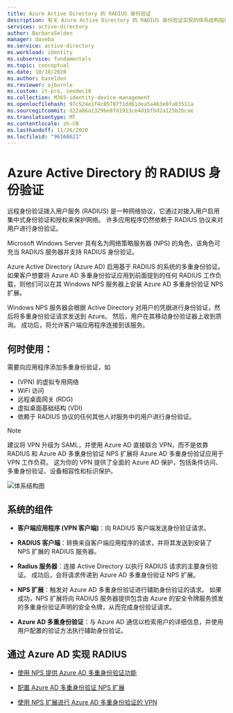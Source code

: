 ```yaml
---
title: Azure Active Directory 的 RADIUS 身份验证
description: 有关 Azure Active Directory 的 RADIUS 身份验证实现的体系结构指南。
services: active-directory
author: BarbaraSelden
manager: daveba
ms.service: active-directory
ms.workload: identity
ms.subservice: fundamentals
ms.topic: conceptual
ms.date: 10/10/2020
ms.author: baselden
ms.reviewer: ajburnle
ms.custom: it-pro, seodec18
ms.collection: M365-identity-device-management
ms.openlocfilehash: 97c524e1f4c05787f1dd61dea5a463e8fa83511a
ms.sourcegitcommit: d22a86a1329be8fd1913ce4d1bfbd2a125b2bcae
ms.translationtype: MT
ms.contentlocale: zh-CN
ms.lasthandoff: 11/26/2020
ms.locfileid: "96168621"
---
```

# <a name="radius-authentication-with-azure-active-directory"></a>Azure Active Directory 的 RADIUS 身份验证

远程身份验证拨入用户服务 (RADIUS) 是一种网络协议，它通过对拨入用户启用集中式身份验证和授权来保护网络。 许多应用程序仍然依赖于 RADIUS 协议来对用户进行身份验证。

Microsoft Windows Server 具有名为网络策略服务器 (NPS) 的角色，该角色可充当 RADIUS 服务器并支持 RADIUS 身份验证。

Azure Active Directory (Azure AD) 启用基于 RADIUS 的系统的多重身份验证。 如果客户想要将 Azure AD 多重身份验证应用到前面提到的任何 RADIUS 工作负载，则他们可以在其 Windows NPS 服务器上安装 Azure AD 多重身份验证 NPS 扩展。 

Windows NPS 服务器会根据 Active Directory 对用户的凭据进行身份验证，然后将多重身份验证请求发送到 Azure。 然后，用户在其移动身份验证器上收到质询。 成功后，将允许客户端应用程序连接到该服务。 

## <a name="use-when"></a>何时使用： 

需要向应用程序添加多重身份验证，如
*  (VPN) 的虚拟专用网络
* WiFi 访问
* 远程桌面网关 (RDG) 
* 虚拟桌面基础结构 (VDI)
* 依赖于 RADIUS 协议的任何其他人对服务中的用户进行身份验证。 

> [!NOTE]
> 建议将 VPN 升级为 SAML，并使用 Azure AD 直接联合 VPN，而不是依靠 RADIUS 和 Azure AD 多重身份验证 NPS 扩展将 Azure AD 多重身份验证应用于 VPN 工作负荷。 这为你的 VPN 提供了全面的 Azure AD 保护，包括条件访问、多重身份验证、设备相容性和标识保护。

![体系结构图](./media/authentication-patterns/radius-auth.png)


## <a name="components-of-the-system"></a>系统的组件 

* **客户端应用程序 (VPN 客户端)**：向 RADIUS 客户端发送身份验证请求。

* **RADIUS 客户端**：转换来自客户端应用程序的请求，并将其发送到安装了 NPS 扩展的 RADIUS 服务器。

* **Radius 服务器**：连接 Active Directory 以执行 RADIUS 请求的主要身份验证。 成功后，会将请求传递到 Azure AD 多重身份验证 NPS 扩展。

* **NPS 扩展**：触发对 Azure AD 多重身份验证进行辅助身份验证的请求。 如果成功，NPS 扩展将向 RADIUS 服务器提供包含由 Azure 的安全令牌服务颁发的多重身份验证声明的安全令牌，从而完成身份验证请求。

* **Azure AD 多重身份验证**：与 Azure AD 通信以检索用户的详细信息，并使用用户配置的验证方法执行辅助身份验证。

## <a name="implement-radius-with-azure-ad"></a>通过 Azure AD 实现 RADIUS 

* [使用 NPS 提供 Azure AD 多重身份验证功能](../authentication/howto-mfa-nps-extension.md) 

* [配置 Azure AD 多重身份验证 NPS 扩展](../authentication/howto-mfa-nps-extension-advanced.md) 

* [使用 NPS 扩展进行 Azure AD 多重身份验证的 VPN](../authentication/howto-mfa-nps-extension-vpn.md) 

  
‎ 

